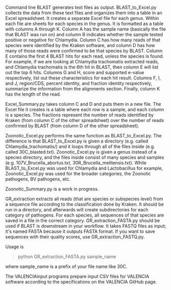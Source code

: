 Command line BLAST generates text files as output. BLAST_to_Excel.py collects the data from these text files and organizes them into a table in an Excel spreadsheet. It creates a separate Excel file for each genus. Within each file are sheets for each species in the genus. It is formatted as a table with columns A through K. Column A has the sample name (basically the file that BLAST was run on) and column B indicates whether the sample tested positive or negative for Chlamydia. Column C has how many reads of that species were identified by the Kraken software, and column D has how many of those reads were confirmed to be that species by BLAST. Column E contains the first 4 BLAST hits for each read, unless the species is found. For example, if we are looking at Chlamydia trachomatis extracted reads, and Chlamydia trachomatis is the 6th hit in BLAST, then column E will list out the top 6 hits. Columns G and H, score and supported e-value respectively, list out these characteristics for each hit result. Columns F, I, and J, region/CDS, percent identity, and fraction identity respectively, summarize the information from the alignments section. Finally, column K has the length of the read.

Excel_Summary.py takes column C and D and puts them in a new file. The Excel file it creates is a table where each row is a sample, and each column is a species. The fractions represent the number of reads identified by Kraken (from column C of the other spreadsheet) over the number of reads confirmed by BLAST (from column D of the other spreadsheet).

Zoonotic_Excel.py performs the same function as BLAST_to_Excel.py. The difference is that BLAST_to_Excel.py is given a directory (e.g. called Chlamydia_trachomatis/) and it loops through all of the files inside (e.g. called 30C_blasted.txt). Zoonotic_Excel.py is given a genus instead of a species directory, and the files inside consist of many species and samples (e.g. 107V_Brucella_abortus.txt, 30R_Brucella_melitensis.txt). While BLAST_to_Excel.py was used for Chlamydia and Lactobacillus for example, Zoonotic_Excel.py was used for the broader categories, the Zoonotic pathogens, BV pathogens, etc.

Zoonotic_Summary.py is a work in progress.

GR_extraction extracts all reads (that are species or subspecies level) from a sequence file according to the classification done by Kraken. It should be run in a directory, and afterwards will create subdirectories for each category of pathogens. For each species, all sequences of that species are saved in a file in the correct category. GR_extraction_FASTA.py should be used if BLAST is downstream in your workflow. It takes FASTQ files as input; it's named FASTA because it outputs FASTA format. If you want to save sequences with their quality scores, use GR_extraction_FASTQ.py.

Usage is
>python GR_extraction_FASTA.py sample_name

where sample_name is a prefix of your file name like 30C.

The VALENCIAinput programs prepare input CSV files for VALENCIA software according to the specifications on the VALENCIA GitHub page.
